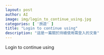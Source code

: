 ```yaml
---
layout: post
author: AI
image: img/login_to_continue_using.jpg
categories: [ '旅遊' ]
title: "Login to continue using"
description: "這是一篇關於持續使用需登入的文章"
---
```

Login to continue using